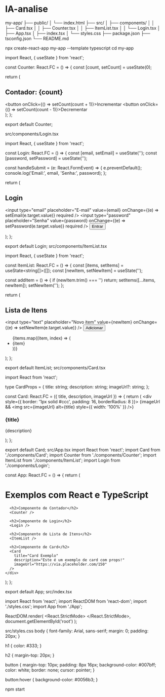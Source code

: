 # IA-analise

my-app/
├── public/
│   └── index.html
├── src/
│   ├── components/
│   │   ├── Card.tsx
│   │   ├── Counter.tsx
│   │   ├── ItemList.tsx
│   │   └── Login.tsx
│   ├── App.tsx
│   ├── index.tsx
│   └── styles.css
├── package.json
├── tsconfig.json
└── README.md

npx create-react-app my-app --template typescript
cd my-app

import React, { useState } from 'react';

const Counter: React.FC = () => {
  const [count, setCount] = useState<number>(0);

  return (
    <div>
      <h2>Contador: {count}</h2>
      <button onClick={() => setCount(count + 1)}>Incrementar</button>
      <button onClick={() => setCount(count - 1)}>Decrementar</button>
    </div>
  );
};

export default Counter;

src/components/Login.tsx

import React, { useState } from 'react';

const Login: React.FC = () => {
  const [email, setEmail] = useState<string>('');
  const [password, setPassword] = useState<string>('');

  const handleSubmit = (e: React.FormEvent) => {
    e.preventDefault();
    console.log('Email:', email, 'Senha:', password);
  };

  return (
    <form onSubmit={handleSubmit}>
      <h2>Login</h2>
      <input
        type="email"
        placeholder="E-mail"
        value={email}
        onChange={(e) => setEmail(e.target.value)}
        required
      />
      <input
        type="password"
        placeholder="Senha"
        value={password}
        onChange={(e) => setPassword(e.target.value)}
        required
      />
      <button type="submit">Entrar</button>
    </form>
  );
};

export default Login;
src/components/ItemList.tsx

import React, { useState } from 'react';

const ItemList: React.FC = () => {
  const [items, setItems] = useState<string[]>([]);
  const [newItem, setNewItem] = useState<string>('');

  const addItem = () => {
    if (newItem.trim() === '') return;
    setItems([...items, newItem]);
    setNewItem('');
  };

  return (
    <div>
      <h2>Lista de Itens</h2>
      <input
        type="text"
        placeholder="Novo item"
        value={newItem}
        onChange={(e) => setNewItem(e.target.value)}
      />
      <button onClick={addItem}>Adicionar</button>
      <ul>
        {items.map((item, index) => (
          <li key={index}>{item}</li>
        ))}
      </ul>
    </div>
  );
};

export default ItemList;
src/components/Card.tsx

import React from 'react';

type CardProps = {
  title: string;
  description: string;
  imageUrl?: string;
};

const Card: React.FC<CardProps> = ({ title, description, imageUrl }) => {
  return (
    <div style={{ border: '1px solid #ccc', padding: 16, borderRadius: 8 }}>
      {imageUrl && <img src={imageUrl} alt={title} style={{ width: '100%' }} />}
      <h3>{title}</h3>
      <p>{description}</p>
    </div>
  );
};

export default Card;
src/App.tsx
import React from 'react';
import Card from './components/Card';
import Counter from './components/Counter';
import ItemList from './components/ItemList';
import Login from './components/Login';

const App: React.FC = () => {
  return (
    <div>
      <h1>Exemplos com React e TypeScript</h1>

      <h2>Componente de Contador</h2>
      <Counter />

      <h2>Componente de Login</h2>
      <Login />

      <h2>Componente de Lista de Itens</h2>
      <ItemList />

      <h2>Componente de Card</h2>
      <Card
        title="Card Exemplo"
        description="Este é um exemplo de card com props!"
        imageUrl="https://via.placeholder.com/150"
      />
    </div>
  );
};

export default App;
src/index.tsx

import React from 'react';
import ReactDOM from 'react-dom';
import './styles.css';
import App from './App';

ReactDOM.render(
  <React.StrictMode>
    <App />
  </React.StrictMode>,
  document.getElementById('root')
);

src/styles.css
body {
  font-family: Arial, sans-serif;
  margin: 0;
  padding: 20px;
}

h1 {
  color: #333;
}

h2 {
  margin-top: 20px;
}

button {
  margin-top: 10px;
  padding: 8px 16px;
  background-color: #007bff;
  color: white;
  border: none;
  cursor: pointer;
}

button:hover {
  background-color: #0056b3;
}

npm start

